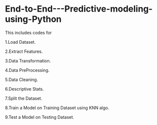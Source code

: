 # End-to-End---Predictive-modeling-using-Python
This includes codes for

1.Load Dataset.

2.Extract Features.

3.Data Transformation.

4.Data PreProcessing.

5.Data Cleaning.

6.Descriptive Stats.

7.Split the Dataset.

8.Train a Model on Training Dataset using KNN algo.

9.Test a Model on Testing Dataset.


